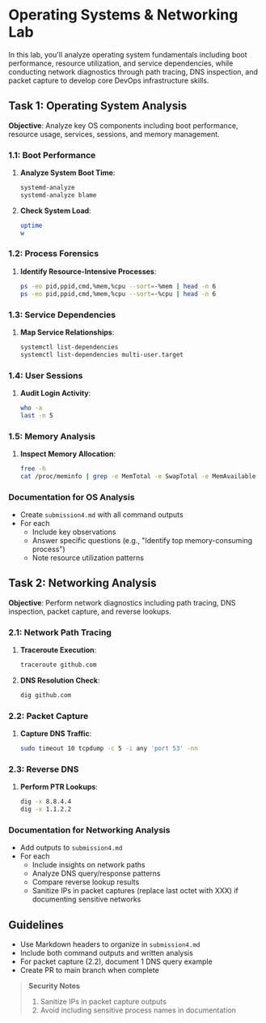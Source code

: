 
# Operating Systems & Networking Lab

In this lab, you'll analyze operating system fundamentals including boot performance, resource utilization, and service dependencies, while conducting network diagnostics through path tracing, DNS inspection, and packet capture to develop core DevOps infrastructure skills.

## Task 1: Operating System Analysis

**Objective**: Analyze key OS components including boot performance, resource usage, services, sessions, and memory management.

### 1.1: Boot Performance

1. **Analyze System Boot Time**:

   ```sh
   systemd-analyze
   systemd-analyze blame
   ```

2. **Check System Load**:

   ```sh
   uptime
   w
   ```

### 1.2: Process Forensics

1. **Identify Resource-Intensive Processes**:

   ```sh
   ps -eo pid,ppid,cmd,%mem,%cpu --sort=-%mem | head -n 6
   ps -eo pid,ppid,cmd,%mem,%cpu --sort=-%cpu | head -n 6
   ```

### 1.3: Service Dependencies

1. **Map Service Relationships**:

   ```sh
   systemctl list-dependencies
   systemctl list-dependencies multi-user.target
   ```

### 1.4: User Sessions

1. **Audit Login Activity**:

   ```sh
   who -a
   last -n 5
   ```

### 1.5: Memory Analysis

1. **Inspect Memory Allocation**:

   ```sh
   free -h
   cat /proc/meminfo | grep -e MemTotal -e SwapTotal -e MemAvailable
   ```

### Documentation for OS Analysis

- Create `submission4.md` with all command outputs
- For each
    - Include key observations
    - Answer specific questions (e.g., "Identify top memory-consuming process")
    - Note resource utilization patterns

## Task 2: Networking Analysis

**Objective**: Perform network diagnostics including path tracing, DNS inspection, packet capture, and reverse lookups.

### 2.1: Network Path Tracing

1. **Traceroute Execution**:

   ```sh
   traceroute github.com
   ```

2. **DNS Resolution Check**:

   ```sh
   dig github.com
   ```

### 2.2: Packet Capture

1. **Capture DNS Traffic**:

   ```sh
   sudo timeout 10 tcpdump -c 5 -i any 'port 53' -nn
   ```

### 2.3: Reverse DNS

1. **Perform PTR Lookups**:

   ```sh
   dig -x 8.8.4.4
   dig -x 1.1.2.2
   ```

### Documentation for Networking Analysis

- Add outputs to `submission4.md`
- For each
    - Include insights on network paths
    - Analyze DNS query/response patterns
    - Compare reverse lookup results
    - Sanitize IPs in packet captures (replace last octet with XXX) if documenting sensitive networks

## Guidelines

- Use Markdown headers to organize  in `submission4.md`
- Include both command outputs and written analysis
- For packet capture (2.2), document 1 DNS query example
- Create PR to main branch when complete

> **Security Notes**
>
> 1. Sanitize IPs in packet capture outputs
> 2. Avoid including sensitive process names in documentation
